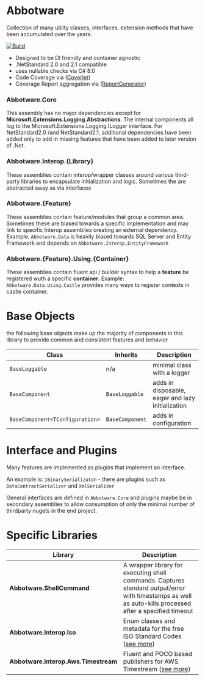 # Abbotware
Collection of many utility classes, interfaces, extension methods that have been accumulated over the years. 

[![Build](https://github.com/abbotware/abbotware/actions/workflows/main.yml/badge.svg)](https://github.com/abbotware/abbotware/actions/workflows/main.yml)

* Designed to be DI friendly and container agnostic
* .NetStandard 2.0 and 2.1 compatible
* uses nullable checks via C# 8.0
* Code Coverage via ([Coverlet](https://github.com/coverlet-coverage/coverlet))
* Coverage Report aggregation via ([ReportGenerator](https://github.com/danielpalme/ReportGenerator))

### Abbotware.Core
This assembly has no major dependencies except for **Microsoft.Extensions.Logging.Abstractions**.  The internal components all log to the Microsoft.Extensions.Logging.ILogger interface.  For NetStandard2.0 /and NetStandard2.1, additional dependencies have been added only to add in missing features that have been added to later version of .Net.

### Abbotware.Interop.{Library} 
These assemblies contain interop/wrapper classes around various third-party libraries to encapsulate initialization and logic.  Sometimes the are abstracted away as via interfaces  

### Abbotware.{Feature}
These assemblies contain feature/modules that group a common area. Sometimes these are biased towards a specific implementation and may link to specific Interop assemblies creating an external dependency.  
Example.  `Abbotware.Data` is heavily biased towards SQL Server and Entity Framework and depends on `Abbotware.Interop.EntityFramework`



### Abbotware.{Feature}.Using.{Container} 
These assemblies contain fluent api / builder syntax to help a **feature** be registered wuth a specific **container**. 
Example: `Abbotware.Data.Using.Castle` provides many ways to register contexts in castle container.

# Base Objects

the following base objects make up the majority of components in this library to provide common and consistent features and behavior

|Class| Inherits | Description |
|---|---|---|
|`BaseLoggable`| n/a | minimal class with a logger |
|`BaseComponent`| `BaseLoggable` |  adds in disposable, eager and lazy initialization |
|`BaseComponent<TConfiguration>`|`BaseComponent` |  adds in configuration  |


# Interface and Plugins

Many features are implemented as plugins that implement an interface.  

An example is: `IBinarySerializaton` - there are plugins such as `DataContractSerializer` and `XmlSerializer`

General interfaces are defined in `Abbotware.Core` and plugins maybe be in secondary assemblies to allow consumption of only the minimal number of thirdparty nugets in the end project.


# Specific Libraries



| Library                              | Description                                                  |
| ------------------------------------ | ------------------------------------------------------------ |
| **Abbotware.ShellCommand**           | A wrapper library for executing shell commands. Captures standard output/error with timestamps as well as auto-kills processed after a specified timeout |
| **Abbotware.Interop.Iso**            | Enum classes and metadata for the free ISO Standard Codes ([see more](https://github.com/abbotware/abbotware/tree/main/Interop/Abbotware.Interop.Iso#abbotwareinteropiso)) |
| **Abbotware.Interop.Aws.Timestream** | Fluent and POCO based publishers for AWS Timestream ([see more](https://github.com/abbotware/abbotware/tree/main/Interop/Abbotware.Interop.Aws.Timestream#abbotwareinteropawstimestream)) |





